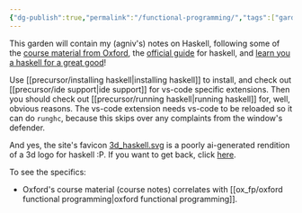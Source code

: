 ```yaml
---
{"dg-publish":true,"permalink":"/functional-programming/","tags":["gardenEntry"]}
---
```


This garden will contain my (agniv's) notes on Haskell, following some of the [course material from Oxford](https://www.cs.ox.ac.uk/teaching/courses/2023-2024/fp/), the [official guide](https://www.haskell.org/get-started/#set-up-a-haskell-development-environment) for haskell, and [learn you a haskell for a great good](https://learnyouahaskell.com/introduction)!

Use [[precursor/installing haskell\|installing haskell]] to install, and check out [[precursor/ide support\|ide support]] for vs-code specific extensions. Then you should check out [[precursor/running haskell\|running haskell]] for, well, obvious reasons. The vs-code extension needs vs-code to be reloaded so it can do `runghc`, because this skips over any complaints from the window's defender.

And yes, the site's favicon [3d_haskell.svg](https://github.com/agniv-the-marker/functional-programming/blob/main/3d_haskell.svg) is a poorly ai-generated rendition of a 3d logo for haskell :P. If you want to get back, click [here](agniv.me/obi).

To see the specifics:

- Oxford's course material (course notes) correlates with [[ox_fp/oxford functional programming\|oxford functional programming]].
